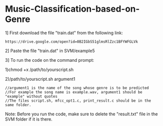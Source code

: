 # Music-Classification-based-on-Genre

1] First download the file "train.dat" from the following link:

    https://drive.google.com/open?id=0B2IGbS51glmsRlZzc1BFYWFGLVk

2] Paste the file "train.dat" in SVM/example5

3] To run the code on the command prompt:

  1)chmod +x /path/to/yourscript.sh

  2)/path/to/yourscript.sh argument1

    //argument1 is the name of the song whose genre is to be predicted
    //For example the song name is example.wav, argument1 should be "example" without quotes
    //The files script.sh, mfcc_opt1.c, print_result.c should be in the same folder.

Note: Before you run the code, make sure to delete the "result.txt" file in the SVM folder if it is there.
